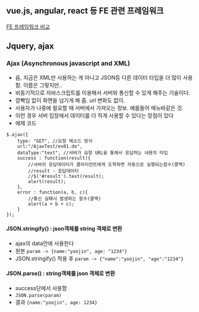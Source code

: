 ## vue.js, angular, react 등 FE 관련 프레임워크
[FE 프레임워크 비교](https://kr.vuejs.org/v2/guide/comparison.html)

## Jquery, ajax
### Ajax (Asynchronous javascript and XML)
- 음, 지금은 XML만 사용하는 게 아니고 JSON등 다른 데이터 타입을 더 많이 사용함. 이름은 그렇지만.. 
- 비동기적으로 자바스크립트를 이용해서 서버와 통신할 수 있게 해주는 기술이다.
- 깜빡임 없이 화면을 넘기게 해 줌. url 변화도 없이.
- 사용자가 나중에 필요할 때 서버에서 가져오는 정보. 예를들어 메뉴바같은 것. 
- 이런 경우 서버 입장에서 데이터를 더 적게 사용할 수 있다는 장점이 있다
- 예제 코드
```
$.ajax({
	type: "GET", //요청 메소드 방식
	url:"/AjaxTest/ex01.do",
	dataType:"text", //서버가 요청 URL을 통해서 응답하는 내용의 타입
	success : function(result){
		//서버의 응답데이터가 클라이언트에게 도착하면 자동으로 실행되는함수(콜백)
		//result - 응답데이터
		//$('#result').text(result);
		alert(result);
	},
	error : function(a, b, c){
		//통신 실패시 발생하는 함수(콜백)
		alert(a + b + c);
	}
});
```
#### JSON.stringify() : json객체를 string 객체로 변환
- ajax의 data안에 사용한다
- 원본 `param -> {name:"yoojin", age: "1234"}`
- JSON.stringify() 적용 후 `param -> {"name":"yoojin", "age":"1234"}`
#### JSON.parse() : string객체를 json 객체로 변환
- success단에서 사용함
- `JSON.parse(param)`
- 결과 `{name:"yoojin", age: 1234}`
